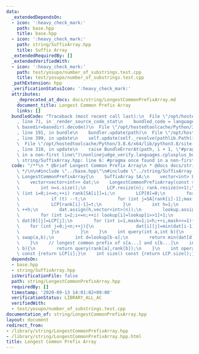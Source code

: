 ```yaml
---
data:
  _extendedDependsOn:
  - icon: ':heavy_check_mark:'
    path: base.hpp
    title: base.hpp
  - icon: ':heavy_check_mark:'
    path: string/SuffixArray.hpp
    title: Suffix Array
  _extendedRequiredBy: []
  _extendedVerifiedWith:
  - icon: ':heavy_check_mark:'
    path: test/yosupo/number_of_substrings.test.cpp
    title: test/yosupo/number_of_substrings.test.cpp
  _pathExtension: hpp
  _verificationStatusIcon: ':heavy_check_mark:'
  attributes:
    _deprecated_at_docs: docs/string/LongestCommonPrefixArray.md
    document_title: Longest Common Prefix Array
    links: []
  bundledCode: "Traceback (most recent call last):\n  File \"/opt/hostedtoolcache/Python/3.8.6/x64/lib/python3.8/site-packages/onlinejudge_verify/documentation/build.py\"\
    , line 71, in _render_source_code_stat\n    bundled_code = language.bundle(stat.path,\
    \ basedir=basedir).decode()\n  File \"/opt/hostedtoolcache/Python/3.8.6/x64/lib/python3.8/site-packages/onlinejudge_verify/languages/cplusplus.py\"\
    , line 191, in bundle\n    bundler.update(path)\n  File \"/opt/hostedtoolcache/Python/3.8.6/x64/lib/python3.8/site-packages/onlinejudge_verify/languages/cplusplus_bundle.py\"\
    , line 399, in update\n    self.update(self._resolve(pathlib.Path(included), included_from=path))\n\
    \  File \"/opt/hostedtoolcache/Python/3.8.6/x64/lib/python3.8/site-packages/onlinejudge_verify/languages/cplusplus_bundle.py\"\
    , line 310, in update\n    raise BundleErrorAt(path, i + 1, \"#pragma once found\
    \ in a non-first line\")\nonlinejudge_verify.languages.cplusplus_bundle.BundleErrorAt:\
    \ string/SuffixArray.hpp: line 6: #pragma once found in a non-first line\n"
  code: "/**\n * @brief Longest Common Prefix Array\n * @docs docs/string/LongestCommonPrefixArray.md\n\
    \ */\n\n#include \"../base.hpp\"\n#include \"../string/SuffixArray.hpp\"\n\nstruct\
    \ LongestCommonPrefixArray{\n    SuffixArray SA;\n    vector<int> LCP,rank,lookup;\n\
    \    vector<vector<int>> dat;\n    LongestCommonPrefixArray(const string &s):SA(s){\n\
    \        int n=s.size();\n        LCP.resize(n); rank.resize(n+1);\n        for\
    \ (int i=0;i<=n;++i) rank[SA[i]]=i;\n        LCP[0]=0;\n        for (int i=0,t=0;i<n;++i){\n\
    \            if (t) --t;\n            for (int j=SA[rank[i]-1];max(i,j)+t<n&&s[i+t]==s[j+t];++t);\n\
    \            LCP[rank[i]-1]=t;\n        }\n        int h=1;\n        while((1<<h)<=n)\
    \ ++h;\n        dat.assign(h,vector<int>(n));\n        lookup.assign(n+1,0);\n\
    \        for (int i=2;i<=n;++i) lookup[i]=lookup[i>>1]+1;\n        for (int j=0;j<n;++j)\
    \ dat[0][j]=LCP[j];\n        for (int i=1,mask=1;i<h;++i,mask<<=1){\n        \
    \    for (int j=0;j<n;++j){\n                dat[i][j]=min(dat[i-1][j],dat[i-1][min(j+mask,n-1)]);\n\
    \            }\n        }\n    }\n    int query(int a,int b){\n        if (a>b)\
    \ swap(a,b);\n        int d=lookup[b-a];\n        return min(dat[d][a],dat[d][b-(1<<d)]);\n\
    \    }\n    // longest common prefix of s[a...] and s[b...]\n    int lcp(int a,int\
    \ b){\n        return query(rank[a],rank[b]);\n    }\n    int operator[](int i)\
    \ const {return LCP[i];}\n    int size() const {return LCP.size();}\n};"
  dependsOn:
  - base.hpp
  - string/SuffixArray.hpp
  isVerificationFile: false
  path: string/LongestCommonPrefixArray.hpp
  requiredBy: []
  timestamp: '2020-09-13 14:01:02+09:00'
  verificationStatus: LIBRARY_ALL_AC
  verifiedWith:
  - test/yosupo/number_of_substrings.test.cpp
documentation_of: string/LongestCommonPrefixArray.hpp
layout: document
redirect_from:
- /library/string/LongestCommonPrefixArray.hpp
- /library/string/LongestCommonPrefixArray.hpp.html
title: Longest Common Prefix Array
---
```

